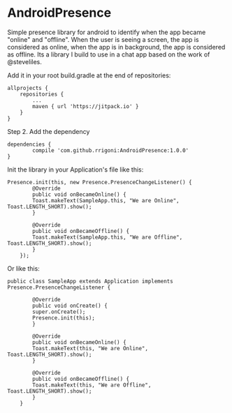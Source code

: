 # AndroidPresence
Simple presence library for android to identify when the app became "online" and "offline". When the user is seeing a screen, the app is considered as online, when the app is in background, the app is considered as offline.  Its a library I build to use in a chat app based on the  work of  @steveliles. 



Add it in your root build.gradle at the end of repositories:

	allprojects {
		repositories {
			...
			maven { url 'https://jitpack.io' }
		}
	}
  
  
  Step 2. Add the dependency

	dependencies {
	        compile 'com.github.rrigoni:AndroidPresence:1.0.0'
	}
  
  
  Init the library in your Application's file like this:
  
  	Presence.init(this, new Presence.PresenceChangeListener() {
		    @Override
		    public void onBecameOnline() {
			Toast.makeText(SampleApp.this, "We are Online", Toast.LENGTH_SHORT).show();
		    }

		    @Override
		    public void onBecameOffline() {
			Toast.makeText(SampleApp.this, "We are Offline", Toast.LENGTH_SHORT).show();
		    }
        });
        
        
   Or like this:
   
   
   	public class SampleApp extends Application implements Presence.PresenceChangeListener {

		    @Override
		    public void onCreate() {
			super.onCreate();
			Presence.init(this);
		    }

		    @Override
		    public void onBecameOnline() {
			Toast.makeText(this, "We are Online", Toast.LENGTH_SHORT).show();
		    }

		    @Override
		    public void onBecameOffline() {
			Toast.makeText(this, "We are Offline", Toast.LENGTH_SHORT).show();
		    }
		}
